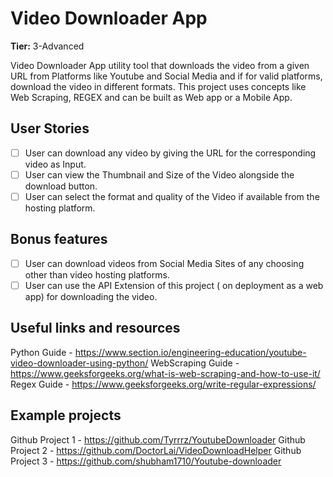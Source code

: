 # Video Downloader App

**Tier:** 3-Advanced

Video Downloader App utility tool that downloads the video from a given URL from Platforms like Youtube and Social Media and if for valid platforms, download the video in different formats. This project uses concepts like Web Scraping, REGEX and can be built as Web app or a Mobile App.

## User Stories

-   [ ] User can download any video by giving the URL for the corresponding video as Input.
-   [ ] User can view the Thumbnail and Size of the Video alongside the download button.
-   [ ] User can select the format and quality of the Video if available from the hosting platform.

## Bonus features

-   [ ] User can download videos from Social Media Sites of any choosing other than video hosting platforms.
-   [ ] User can use the API Extension of this project ( on deployment as a web app) for downloading the video.

## Useful links and resources

Python Guide - https://www.section.io/engineering-education/youtube-video-downloader-using-python/
WebScraping Guide - https://www.geeksforgeeks.org/what-is-web-scraping-and-how-to-use-it/
Regex Guide - https://www.geeksforgeeks.org/write-regular-expressions/


## Example projects

Github Project 1 - https://github.com/Tyrrrz/YoutubeDownloader
Github Project 2 - https://github.com/DoctorLai/VideoDownloadHelper
Github Project 3 - https://github.com/shubham1710/Youtube-downloader
